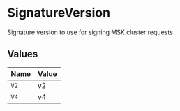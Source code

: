 # SignatureVersion

Signature version to use for signing MSK cluster requests


## Values

| Name  | Value |
| ----- | ----- |
| `V2`  | v2    |
| `V4`  | v4    |